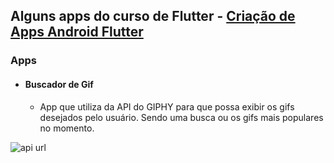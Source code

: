  ## Alguns apps do curso de Flutter - [Criação de Apps Android Flutter](https://www.udemy.com/course/curso-completo-flutter-app-android-ios)

 ### Apps

 - #### Buscador de Gif

   - App que utiliza da API do GIPHY para que possa exibir os gifs desejados pelo usuário. Sendo uma busca ou os gifs mais populares no momento.

![api url](https://i.imgur.com/QqWGXlR.png)
